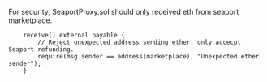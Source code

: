 For security, SeaportProxy.sol should only received eth from seaport marketplace.
```
    receive() external payable {
        // Reject unexpected address sending ether, only accecpt Seaport refunding.
        require(msg.sender == address(marketplace), "Unexpected ether sender");
    }
```